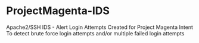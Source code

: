 # ProjectMagenta-IDS
Apache2/SSH IDS - Alert Login Attempts
Created for Project Magenta
Intent
To detect brute force login attempts and/or multiple failed login attempts
